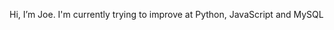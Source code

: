 Hi, I’m Joe. I'm currently trying to improve at Python, JavaScript and MySQL


<!---
epicsheephair/epicsheephair is a ✨ special ✨ repository because its `README.md` (this file) appears on your GitHub profile.
You can click the Preview link to take a look at your changes.
--->
